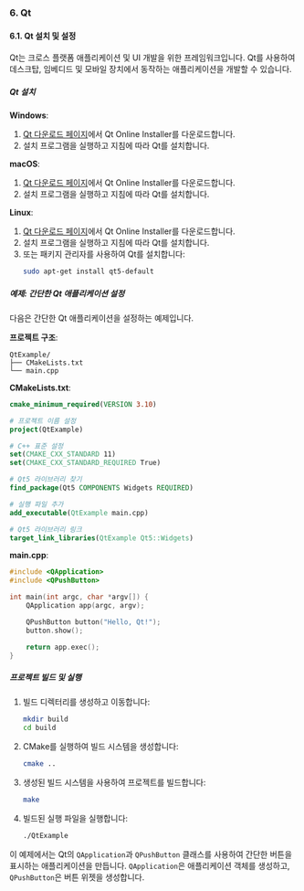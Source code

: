 ### 6. Qt

#### 6.1. Qt 설치 및 설정

Qt는 크로스 플랫폼 애플리케이션 및 UI 개발을 위한 프레임워크입니다. Qt를 사용하여 데스크탑, 임베디드 및 모바일 장치에서 동작하는 애플리케이션을 개발할 수 있습니다.

##### Qt 설치

**Windows**:
1. [Qt 다운로드 페이지](https://www.qt.io/download-qt-installer)에서 Qt Online Installer를 다운로드합니다.
2. 설치 프로그램을 실행하고 지침에 따라 Qt를 설치합니다.

**macOS**:
1. [Qt 다운로드 페이지](https://www.qt.io/download-qt-installer)에서 Qt Online Installer를 다운로드합니다.
2. 설치 프로그램을 실행하고 지침에 따라 Qt를 설치합니다.

**Linux**:
1. [Qt 다운로드 페이지](https://www.qt.io/download-qt-installer)에서 Qt Online Installer를 다운로드합니다.
2. 설치 프로그램을 실행하고 지침에 따라 Qt를 설치합니다.
3. 또는 패키지 관리자를 사용하여 Qt를 설치합니다:
   ```bash
   sudo apt-get install qt5-default
   ```

##### 예제: 간단한 Qt 애플리케이션 설정

다음은 간단한 Qt 애플리케이션을 설정하는 예제입니다.

**프로젝트 구조**:
```
QtExample/
├── CMakeLists.txt
└── main.cpp
```

**CMakeLists.txt**:
```cmake
cmake_minimum_required(VERSION 3.10)

# 프로젝트 이름 설정
project(QtExample)

# C++ 표준 설정
set(CMAKE_CXX_STANDARD 11)
set(CMAKE_CXX_STANDARD_REQUIRED True)

# Qt5 라이브러리 찾기
find_package(Qt5 COMPONENTS Widgets REQUIRED)

# 실행 파일 추가
add_executable(QtExample main.cpp)

# Qt5 라이브러리 링크
target_link_libraries(QtExample Qt5::Widgets)
```

**main.cpp**:
```cpp
#include <QApplication>
#include <QPushButton>

int main(int argc, char *argv[]) {
    QApplication app(argc, argv);

    QPushButton button("Hello, Qt!");
    button.show();

    return app.exec();
}
```

##### 프로젝트 빌드 및 실행

1. 빌드 디렉터리를 생성하고 이동합니다:
   ```bash
   mkdir build
   cd build
   ```

2. CMake를 실행하여 빌드 시스템을 생성합니다:
   ```bash
   cmake ..
   ```

3. 생성된 빌드 시스템을 사용하여 프로젝트를 빌드합니다:
   ```bash
   make
   ```

4. 빌드된 실행 파일을 실행합니다:
   ```bash
   ./QtExample
   ```

이 예제에서는 Qt의 `QApplication`과 `QPushButton` 클래스를 사용하여 간단한 버튼을 표시하는 애플리케이션을 만듭니다. `QApplication`은 애플리케이션 객체를 생성하고, `QPushButton`은 버튼 위젯을 생성합니다.

